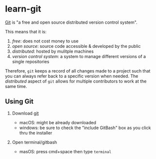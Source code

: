 # learn-git
[Git](https://git-scm.com/) is "a free and open source distributed version control system".

This means that it is:
1. *free*: does not cost money to use
2. *open source*: source code accessible & developed by the public
3. *distributed*: hosted by mulitple machines
4. *version control system*: a system to manage different versions of a single repositories

Therefore, `git` keeps a record of all changes made to a project such that you can always refer back to a specific version when needed. The *distributed* aspect of `git` allows for multiple contributors to work at the same time.

## Using Git
1. Download [git](https://git-scm.com/downloads)
    - macOS: might be already downloaded
    - windows: be sure to check the "include GitBash" box as you click thru the installer

2. Open terminal/gitbash
    - masOS: press cmd+space then type `terminal` 